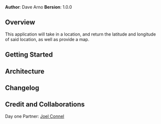 **Author**: Dave Arno
**Bersion**: 1.0.0


## Overview
This application will take in a location, and return the latitude and longitude of said location, as well as provide a map.
<!-- why you are building it, beyond the fact that it's an assignment for this class. (i.e. What's your problem domain?) -->

## Getting Started
<!-- What are the steps that a user must take in order to build this app on their own machine and get it running? -->

## Architecture
<!-- Provide a detailed description of the application design. What technologies (languages, libraries, etc) you're using, and any other relevant design information. -->

## Changelog

## Credit and Collaborations
Day one Partner: [Joel Connel](https://github.com/zgameboyz)